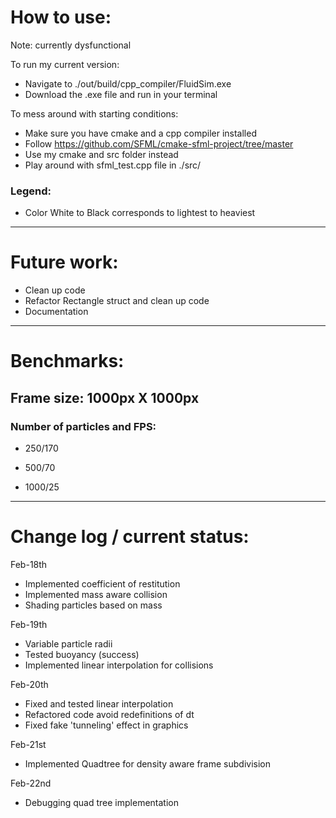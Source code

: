 # How to use:
Note: currently dysfunctional

To run my current version:
* Navigate to ./out/build/cpp_compiler/FluidSim.exe
* Download the .exe file and run in your terminal

To mess around with starting conditions:
* Make sure you have cmake and a cpp compiler installed
* Follow https://github.com/SFML/cmake-sfml-project/tree/master
* Use my cmake and src folder instead
* Play around with sfml_test.cpp file in ./src/

### Legend:
* Color White to Black corresponds to lightest to heaviest

------------

# Future work:

* Clean up code
* Refactor Rectangle struct and clean up code
* Documentation

------------

# Benchmarks:

## Frame size: 1000px X 1000px

### Number of particles and FPS:

* 250/170

* 500/70

* 1000/25
------------
# Change log / current status:
Feb-18th
* Implemented coefficient of restitution
* Implemented mass aware collision
* Shading particles based on mass

Feb-19th
* Variable particle radii
* Tested buoyancy (success)
* Implemented linear interpolation for collisions

Feb-20th
* Fixed and tested linear interpolation
* Refactored code avoid redefinitions of dt
* Fixed fake 'tunneling' effect in graphics

Feb-21st
* Implemented Quadtree for density aware frame subdivision

Feb-22nd
* Debugging quad tree implementation
